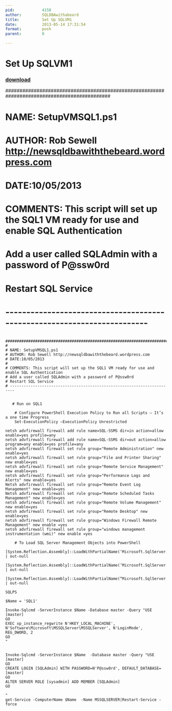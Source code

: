 ```yaml
---
pid:            4158
author:         SQLDBAwithabeard
title:          Set Up SQLVM1
date:           2013-05-14 17:31:54
format:         posh
parent:         0

---
```


# Set Up SQLVM1

### [download](//scripts/4158.ps1)

   #############################################################################################
#
# NAME: SetupVMSQL1.ps1
# AUTHOR: Rob Sewell http://newsqldbawiththebeard.wordpress.com
# DATE:10/05/2013
#
# COMMENTS: This script will set up the SQL1 VM ready for use and enable SQL Authentication
# Add a user called SQLAdmin with a password of P@ssw0rd
# Restart SQL Service
# ------------------------------------------------------------------------


```posh
   #############################################################################################
#
# NAME: SetupVMSQL1.ps1
# AUTHOR: Rob Sewell http://newsqldbawiththebeard.wordpress.com
# DATE:10/05/2013
#
# COMMENTS: This script will set up the SQL1 VM ready for use and enable SQL Authentication
# Add a user called SQLAdmin with a password of P@ssw0rd
# Restart SQL Service
# ------------------------------------------------------------------------

   
   # Run on SQL1

    # Configure PowerShell Execution Policy to Run all Scripts – It’s a one time Progress
    Set-ExecutionPolicy –ExecutionPolicy Unrestricted

netsh advfirewall firewall add rule name=SQL-SSMS dir=in action=allow enable=yes profile=any
netsh advfirewall firewall add rule name=SQL-SSMS dir=out action=allow program=any enable=yes profile=any
netsh advfirewall firewall set rule group="Remote Administration" new enable=yes
netsh advfirewall firewall set rule group="File and Printer Sharing" new enable=yes
netsh advfirewall firewall set rule group="Remote Service Management" new enable=yes
netsh advfirewall firewall set rule group="Performance Logs and Alerts" new enable=yes
Netsh advfirewall firewall set rule group="Remote Event Log Management" new enable=yes
Netsh advfirewall firewall set rule group="Remote Scheduled Tasks Management" new enable=yes
netsh advfirewall firewall set rule group="Remote Volume Management" new enable=yes
netsh advfirewall firewall set rule group="Remote Desktop" new enable=yes
netsh advfirewall firewall set rule group="Windows Firewall Remote Management" new enable =yes
netsh advfirewall firewall set rule group="windows management instrumentation (wmi)" new enable =yes

    # To Load SQL Server Management Objects into PowerShell
    [System.Reflection.Assembly]::LoadWithPartialName(‘Microsoft.SqlServer.SMO’)  | out-null
    [System.Reflection.Assembly]::LoadWithPartialName(‘Microsoft.SqlServer.SMOExtended’)  | out-null
    [System.Reflection.Assembly]::LoadWithPartialName(“Microsoft.SqlServer.SqlWmiManagement”) | out-null

SQLPS

$Name = 'SQL1'

Invoke-Sqlcmd -ServerInstance $Name -Database master -Query "USE [master]
GO
EXEC xp_instance_regwrite N'HKEY_LOCAL_MACHINE', N'Software\Microsoft\MSSQLServer\MSSQLServer', N'LoginMode', REG_DWORD, 2
GO
"


Invoke-Sqlcmd -ServerInstance $Name  -Database master -Query "USE [master]
GO
CREATE LOGIN [SQLAdmin] WITH PASSWORD=N'P@ssw0rd', DEFAULT_DATABASE=[master]
GO
ALTER SERVER ROLE [sysadmin] ADD MEMBER [SQLAdmin]
GO

"
get-Service -ComputerName $Name  -Name MSSQLSERVER|Restart-Service -force




```
